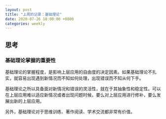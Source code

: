 ```yaml
---
layout: post
title: "上周的记录：基础理论"
date: 2020-07-26 18:00:00 +0800
categories: weekly
---
```


## 思考

### 基础理论掌握的重要性

基础理论的掌握程度，是影响上层应用的自由度的决定因素。如果基础理论不扎实，就容易出现遇到新情况而不知如何处理，出现错误而不知从何下手。

基础理论之所以具备面对新情况和错误的灵活性，就在于其抽象性和稳定性。可以在上层应用难以适应新情况或者出现问题时候，要么对上层应用进行修补，要么发展出新的上层应用。

另外，基础理论对于思维训练、著作阅读、学术交流都非常有价值。
